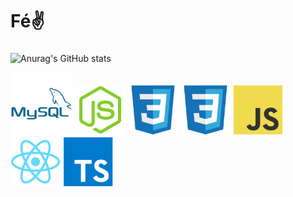 # Fé✌️

###



![Anurag's GitHub stats](https://github-readme-stats.vercel.app/api?username=igulino&show_icons=true&theme=nightowl)

<div style="display inline-block">
  <img src="https://github.com/devicons/devicon/blob/master/icons/mysql/mysql-plain-wordmark.svg" height="100px" whidt="100px" >
    <img src="https://github.com/devicons/devicon/blob/master/icons/nodejs/nodejs-plain.svg" height="80px" whidt="100px">
      <img src="https://github.com/devicons/devicon/blob/master/icons/css3/css3-original.svg" height="80px" whidt="100px">
        <img src="https://github.com/devicons/devicon/blob/master/icons/css3/css3-original.svg" height="80px" whidt="100px">
          <img src="https://github.com/devicons/devicon/blob/master/icons/javascript/javascript-original.svg" height="80px" whidt="100px">
            <img src="https://github.com/devicons/devicon/blob/master/icons/react/react-original.svg" height="80px" whidt="100px">
              <img src="https://github.com/devicons/devicon/blob/master/icons/typescript/typescript-plain.svg" height="80px" whidt="100px">
    
  </div>
